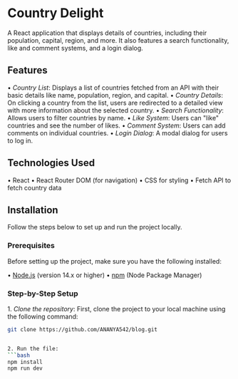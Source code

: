 # Country Delight

A React application that displays details of countries, including their population, capital, region, and more. It also features a search functionality, like and comment systems, and a login dialog.

## Features

•⁠  ⁠*Country List*: Displays a list of countries fetched from an API with their basic details like name, population, region, and capital.
•⁠  ⁠*Country Details*: On clicking a country from the list, users are redirected to a detailed view with more information about the selected country.
•⁠  ⁠*Search Functionality*: Allows users to filter countries by name.
•⁠  ⁠*Like System*: Users can "like" countries and see the number of likes.
•⁠  ⁠*Comment System*: Users can add comments on individual countries.
•⁠  ⁠*Login Dialog*: A modal dialog for users to log in.

## Technologies Used

•⁠  ⁠React
•⁠  ⁠React Router DOM (for navigation)
•⁠  ⁠CSS for styling
•⁠  ⁠Fetch API to fetch country data

## Installation

Follow the steps below to set up and run the project locally.

### Prerequisites

Before setting up the project, make sure you have the following installed:

•⁠  ⁠[Node.js](https://nodejs.org/) (version 14.x or higher)
•⁠  ⁠[npm](https://www.npmjs.com/) (Node Package Manager)

### Step-by-Step Setup

1.⁠ ⁠*Clone the repository*:
   First, clone the project to your local machine using the following command:
   
   ```bash
   git clone https://github.com/ANANYA542/blog.git
   

2. Run the file:
   ```bash
   npm install
   npm run dev
